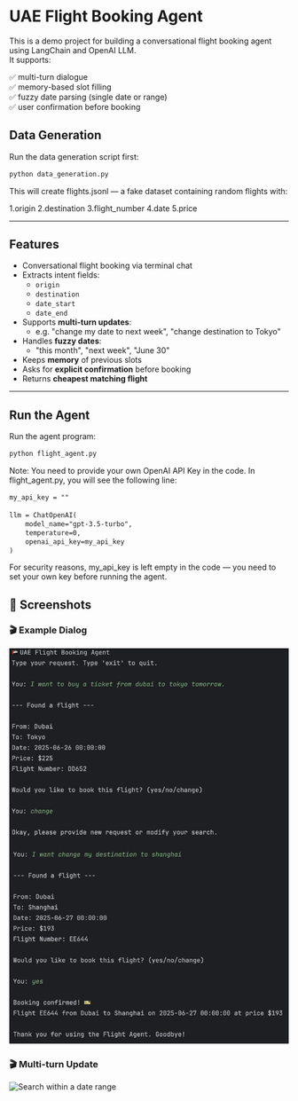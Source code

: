 # UAE Flight Booking Agent 

This is a demo project for building a conversational flight booking agent using LangChain and OpenAI LLM.  
It supports:

✅ multi-turn dialogue  
✅ memory-based slot filling  
✅ fuzzy date parsing (single date or range)  
✅ user confirmation before booking

## Data Generation

Run the data generation script first:

```bash
python data_generation.py
```

This will create flights.jsonl — a fake dataset containing random flights with:

1.origin
2.destination
3.flight_number
4.date
5.price

---

## Features

- Conversational flight booking via terminal chat  
- Extracts intent fields:
  - `origin`
  - `destination`
  - `date_start`
  - `date_end`
- Supports **multi-turn updates**:
  - e.g. "change my date to next week", "change destination to Tokyo"
- Handles **fuzzy dates**:
  - "this month", "next week", "June 30"
- Keeps **memory** of previous slots
- Asks for **explicit confirmation** before booking
- Returns **cheapest matching flight**

---

## Run the Agent

Run the agent program:

```bash
python flight_agent.py
```

Note:
You need to provide your own OpenAI API Key in the code.
In flight_agent.py, you will see the following line:

```
my_api_key = ""

llm = ChatOpenAI(
    model_name="gpt-3.5-turbo",
    temperature=0,
    openai_api_key=my_api_key
)
```
For security reasons, my_api_key is left empty in the code — you need to set your own key before running the agent.

## 🚀 Screenshots

### 🎬 Example Dialog

![Multi-turn dialogue: Change flight plans based on user needs](multi-turn.jpg)

### 🎬 Multi-turn Update

![Search within a date range](data_range.jpg)


